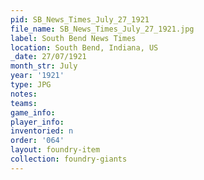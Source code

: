```yaml
---
pid: SB_News_Times_July_27_1921
file_name: SB_News_Times_July_27_1921.jpg
label: South Bend News Times
location: South Bend, Indiana, US
_date: 27/07/1921
month_str: July
year: '1921'
type: JPG
notes: 
teams: 
game_info: 
player_info: 
inventoried: n
order: '064'
layout: foundry-item
collection: foundry-giants
---
```

